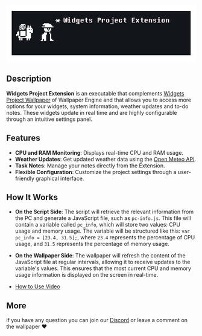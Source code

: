 ![Logo](/resources/banner.png)

## Description

**Widgets Project Extension** is an executable that complements [Widgets Project Wallpaper](https://steamcommunity.com/sharedfiles/filedetails/?id=3137947556) of Wallpaper Engine and that allows you to access more options for your widgets, system information, weather updates and to-do notes. These widgets update in real time and are highly configurable through an intuitive settings panel.

## Features

- **CPU and RAM Monitoring**: Displays real-time CPU and RAM usage.
- **Weather Updates**: Get updated weather data using the [Open Meteo API](https://open-meteo.com).
- **Task Notes**: Manage your notes directly from the Extension.
- **Flexible Configuration**: Customize the project settings through a user-friendly graphical interface.

## How It Works

- **On the Script Side**: The script will retrieve the relevant information from the PC and generate a JavaScript file, such as `pc-info.js`. This file will contain a variable called `pc_info`, which will store two values: CPU usage and memory usage. The variable will be structured like this: `var pc_info = [23.4, 31.5];`, where `23.4` represents the percentage of CPU usage, and `31.5` represents the percentage of memory usage.

- **On the Wallpaper Side**: The wallpaper will refresh the content of the JavaScript file at regular intervals, allowing it to receive updates to the variable's values. This ensures that the most current CPU and memory usage information is displayed on the screen in real-time.

- [How to Use Video](https://www.youtube.com/watch?v=OtQNoA5UDH8)

## More
if you have any question you can join our [Discord](https://discord.com/invite/63EUyQBZPm) or leave a comment on the wallpaper ❤️
